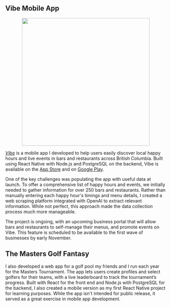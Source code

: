 <head>
  <link rel="icon" type="image/x-icon" href="favicon.ico?">
</head>

## Vibe Mobile App

<p align="center">
<img src="https://github.com/user-attachments/assets/b0b075f4-8620-4719-8957-734c28339f06" width="400px" />  
</p>

[_Vibe_](https://vibeapp.ca) is a mobile app I developed to help users easily discover local happy hours and live events in bars and restaurants across British Columbia. Built using React Native with Node.js and PostgreSQL on the backend, Vibe is available on the [App Store](https://apps.apple.com/ca/app/vibe-happy-hours-and-more/id6705122593) and on [Google Play]().

One of the key challenges was populating the app with useful data at launch. To offer a comprehensive list of happy hours and events, we initially needed to gather information for over 250 bars and restaurants. Rather than manually entering each happy hour's timings and menu details, I created a web scraping platform integrated with OpenAI to extract relevant information. While not perfect, this approach made the data collection process much more manageable.

The project is ongoing, with an upcoming business portal that will allow bars and restaurants to self-manage their menus, and promote events on Vibe. This feature is scheduled to be available to the first wave of businesses by early November.




## The Masters Golf Fantasy

I also developed a web app for a golf pool my friends and I run each year for the Masters Tournament. The app lets users create profiles and select golfers for their teams, with a live leaderboard to track the tournament’s progress. Built with React for the front end and Node.js with PostgreSQL for the backend, I also created a mobile version as my first React Native project for learning purposes. While the app isn't intended for public release, it served as a great exercise in mobile app development.



